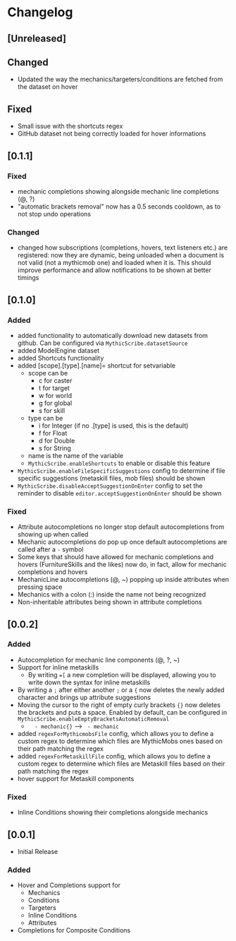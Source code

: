 # Changelog

## [Unreleased]

## Changed
- Updated the way the mechanics/targeters/conditions are fetched from the dataset on hover

## Fixed
- Small issue with the shortcuts regex
- GitHub dataset not being correctly loaded for hover informations


## [0.1.1]

### Fixed
- mechanic completions showing alongside mechanic line completions (@, ?)
- "automatic brackets removal" now has a 0.5 seconds cooldown, as to not stop undo operations

### Changed
- changed how subscriptions (completions, hovers, text listeners etc.) are registered: now they are dynamic, being unloaded when a document is not valid (not a mythicmob one) and loaded when it is. This should improve performance and allow notifications to be shown at better timings


## [0.1.0]

### Added
- added functionality to automatically download new datasets from github. Can be configured via `MythicScribe.datasetSource`
- added ModelEngine dataset
- added Shortcuts functionality
- added [scope].[type].[name]= shortcut for setvariable
  - scope can be
    - c for caster
    - t for target
    - w for world
    - g for global
    - s for skill
  - type can be
    - i for Integer (if no .[type] is used, this is the default)
    - f for Float
    - d for Double
    - s for String
  - name is the name of the variable
  - `MythicScribe.enableShortcuts` to enable or disable this feature
- `MythicScribe.enableFileSpecificSuggestions` config to determine if file specific suggestions (metaskill files, mob files) should be shown
- `MythicScribe.disableAcceptSuggestionOnEnter` config to set the reminder to disable `editor.acceptSuggestionOnEnter` should be shown

### Fixed
- Attribute autocompletions no longer stop default autocompletions from showing up when called
- Mechanic autocompletions do pop up once default autocompletions are called after a `-` symbol
- Some keys that should have allowed for mechanic completions and hovers (FurnitureSkills and the likes) now do, in fact, allow for mechanic completions and hovers
- MechanicLine autocompletions (@, ~) popping up inside attributes when pressing space
- Mechanics with a colon (:) inside the name not being recognized
- Non-inheritable attributes being shown in attribute completions


## [0.0.2]

### Added
- Autocompletion for mechanic line components (@, ?, ~)
- Support for inline metaskills
  - By writing `=[` a new completion will be displayed, allowing you to write down the syntax for inline metaskills
- By writing a `;` after either another `;` or a `{` now deletes the newly added character and brings up attribute suggestions
- Moving the cursor to the right of empty curly brackets `{}` now deletes the brackets and puts a space. Enabled by default, can be configured in `MythicScribe.enableEmptyBracketsAutomaticRemoval` 
  - `  - mechanic{}` --> `  - mechanic `
- added `regexForMythicmobsFile` config, which allows you to define a custom regex to determine which files are MythicMobs ones based on their path matching the regex
- added `regexForMetaskillFile` config, which allows you to define a custom regex to determine which files are Metaskill files based on their path matching the regex
- hover support for Metaskill components

### Fixed
- Inline Conditions showing their completions alongside mechanics


## [0.0.1]
- Initial Release

### Added
- Hover and Completions support for
  - Mechanics
  - Conditions
  - Targeters
  - Inline Conditions
  - Attributes
- Completions for Composite Conditions